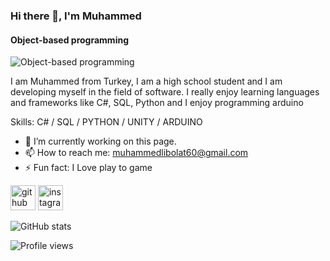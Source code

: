 ### Hi there 👋, I'm Muhammed
#### Object-based programming
![Object-based programming](https://media-cdn.t24.com.tr/media/library/2019/09/1569416337397-hacker.jpg)


I am Muhammed from Turkey, I am a high school student and I am developing myself in the field of software. I really enjoy learning languages ​​and frameworks like C#, SQL, Python and I enjoy programming arduino

Skills: C# / SQL / PYTHON / UNITY / ARDUINO

- 🔭 I’m currently working on this page. 
- 📫 How to reach me: muhammedlibolat60@gmail.com 
- ⚡ Fun fact: I Love play to game 


[<img src='https://cdn.jsdelivr.net/npm/simple-icons@3.0.1/icons/github.svg' alt='github' height='40'>](https://github.com/bolats)  [<img src='https://cdn.jsdelivr.net/npm/simple-icons@3.0.1/icons/instagram.svg' alt='instagram' height='40'>](https://www.instagram.com/bolatbey_60/)  

![GitHub stats](https://github-readme-stats.vercel.app/api?username=bolats&show_icons=true)  

![Profile views](https://gpvc.arturio.dev/bolats)  
